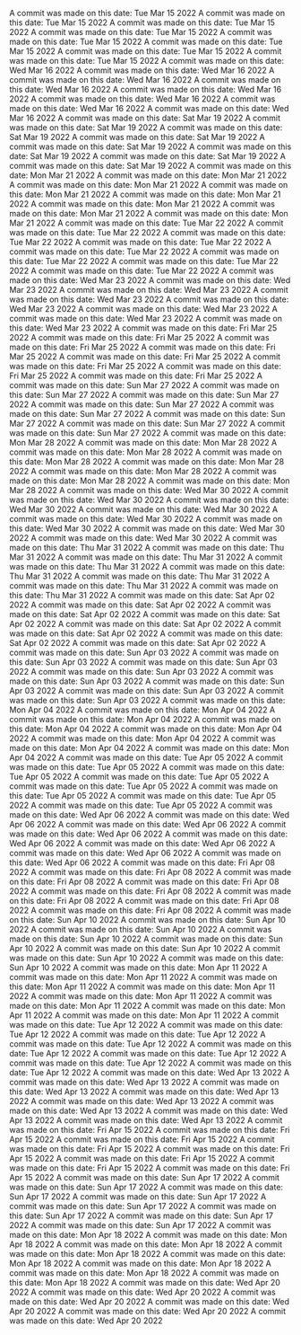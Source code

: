 A commit was made on this date: Tue Mar 15 2022
A commit was made on this date: Tue Mar 15 2022
A commit was made on this date: Tue Mar 15 2022
A commit was made on this date: Tue Mar 15 2022
A commit was made on this date: Tue Mar 15 2022
A commit was made on this date: Tue Mar 15 2022
A commit was made on this date: Tue Mar 15 2022
A commit was made on this date: Tue Mar 15 2022
A commit was made on this date: Wed Mar 16 2022
A commit was made on this date: Wed Mar 16 2022
A commit was made on this date: Wed Mar 16 2022
A commit was made on this date: Wed Mar 16 2022
A commit was made on this date: Wed Mar 16 2022
A commit was made on this date: Wed Mar 16 2022
A commit was made on this date: Wed Mar 16 2022
A commit was made on this date: Wed Mar 16 2022
A commit was made on this date: Sat Mar 19 2022
A commit was made on this date: Sat Mar 19 2022
A commit was made on this date: Sat Mar 19 2022
A commit was made on this date: Sat Mar 19 2022
A commit was made on this date: Sat Mar 19 2022
A commit was made on this date: Sat Mar 19 2022
A commit was made on this date: Sat Mar 19 2022
A commit was made on this date: Sat Mar 19 2022
A commit was made on this date: Mon Mar 21 2022
A commit was made on this date: Mon Mar 21 2022
A commit was made on this date: Mon Mar 21 2022
A commit was made on this date: Mon Mar 21 2022
A commit was made on this date: Mon Mar 21 2022
A commit was made on this date: Mon Mar 21 2022
A commit was made on this date: Mon Mar 21 2022
A commit was made on this date: Mon Mar 21 2022
A commit was made on this date: Tue Mar 22 2022
A commit was made on this date: Tue Mar 22 2022
A commit was made on this date: Tue Mar 22 2022
A commit was made on this date: Tue Mar 22 2022
A commit was made on this date: Tue Mar 22 2022
A commit was made on this date: Tue Mar 22 2022
A commit was made on this date: Tue Mar 22 2022
A commit was made on this date: Tue Mar 22 2022
A commit was made on this date: Wed Mar 23 2022
A commit was made on this date: Wed Mar 23 2022
A commit was made on this date: Wed Mar 23 2022
A commit was made on this date: Wed Mar 23 2022
A commit was made on this date: Wed Mar 23 2022
A commit was made on this date: Wed Mar 23 2022
A commit was made on this date: Wed Mar 23 2022
A commit was made on this date: Wed Mar 23 2022
A commit was made on this date: Fri Mar 25 2022
A commit was made on this date: Fri Mar 25 2022
A commit was made on this date: Fri Mar 25 2022
A commit was made on this date: Fri Mar 25 2022
A commit was made on this date: Fri Mar 25 2022
A commit was made on this date: Fri Mar 25 2022
A commit was made on this date: Fri Mar 25 2022
A commit was made on this date: Fri Mar 25 2022
A commit was made on this date: Sun Mar 27 2022
A commit was made on this date: Sun Mar 27 2022
A commit was made on this date: Sun Mar 27 2022
A commit was made on this date: Sun Mar 27 2022
A commit was made on this date: Sun Mar 27 2022
A commit was made on this date: Sun Mar 27 2022
A commit was made on this date: Sun Mar 27 2022
A commit was made on this date: Sun Mar 27 2022
A commit was made on this date: Mon Mar 28 2022
A commit was made on this date: Mon Mar 28 2022
A commit was made on this date: Mon Mar 28 2022
A commit was made on this date: Mon Mar 28 2022
A commit was made on this date: Mon Mar 28 2022
A commit was made on this date: Mon Mar 28 2022
A commit was made on this date: Mon Mar 28 2022
A commit was made on this date: Mon Mar 28 2022
A commit was made on this date: Wed Mar 30 2022
A commit was made on this date: Wed Mar 30 2022
A commit was made on this date: Wed Mar 30 2022
A commit was made on this date: Wed Mar 30 2022
A commit was made on this date: Wed Mar 30 2022
A commit was made on this date: Wed Mar 30 2022
A commit was made on this date: Wed Mar 30 2022
A commit was made on this date: Wed Mar 30 2022
A commit was made on this date: Thu Mar 31 2022
A commit was made on this date: Thu Mar 31 2022
A commit was made on this date: Thu Mar 31 2022
A commit was made on this date: Thu Mar 31 2022
A commit was made on this date: Thu Mar 31 2022
A commit was made on this date: Thu Mar 31 2022
A commit was made on this date: Thu Mar 31 2022
A commit was made on this date: Thu Mar 31 2022
A commit was made on this date: Sat Apr 02 2022
A commit was made on this date: Sat Apr 02 2022
A commit was made on this date: Sat Apr 02 2022
A commit was made on this date: Sat Apr 02 2022
A commit was made on this date: Sat Apr 02 2022
A commit was made on this date: Sat Apr 02 2022
A commit was made on this date: Sat Apr 02 2022
A commit was made on this date: Sat Apr 02 2022
A commit was made on this date: Sun Apr 03 2022
A commit was made on this date: Sun Apr 03 2022
A commit was made on this date: Sun Apr 03 2022
A commit was made on this date: Sun Apr 03 2022
A commit was made on this date: Sun Apr 03 2022
A commit was made on this date: Sun Apr 03 2022
A commit was made on this date: Sun Apr 03 2022
A commit was made on this date: Sun Apr 03 2022
A commit was made on this date: Mon Apr 04 2022
A commit was made on this date: Mon Apr 04 2022
A commit was made on this date: Mon Apr 04 2022
A commit was made on this date: Mon Apr 04 2022
A commit was made on this date: Mon Apr 04 2022
A commit was made on this date: Mon Apr 04 2022
A commit was made on this date: Mon Apr 04 2022
A commit was made on this date: Mon Apr 04 2022
A commit was made on this date: Tue Apr 05 2022
A commit was made on this date: Tue Apr 05 2022
A commit was made on this date: Tue Apr 05 2022
A commit was made on this date: Tue Apr 05 2022
A commit was made on this date: Tue Apr 05 2022
A commit was made on this date: Tue Apr 05 2022
A commit was made on this date: Tue Apr 05 2022
A commit was made on this date: Tue Apr 05 2022
A commit was made on this date: Wed Apr 06 2022
A commit was made on this date: Wed Apr 06 2022
A commit was made on this date: Wed Apr 06 2022
A commit was made on this date: Wed Apr 06 2022
A commit was made on this date: Wed Apr 06 2022
A commit was made on this date: Wed Apr 06 2022
A commit was made on this date: Wed Apr 06 2022
A commit was made on this date: Wed Apr 06 2022
A commit was made on this date: Fri Apr 08 2022
A commit was made on this date: Fri Apr 08 2022
A commit was made on this date: Fri Apr 08 2022
A commit was made on this date: Fri Apr 08 2022
A commit was made on this date: Fri Apr 08 2022
A commit was made on this date: Fri Apr 08 2022
A commit was made on this date: Fri Apr 08 2022
A commit was made on this date: Fri Apr 08 2022
A commit was made on this date: Sun Apr 10 2022
A commit was made on this date: Sun Apr 10 2022
A commit was made on this date: Sun Apr 10 2022
A commit was made on this date: Sun Apr 10 2022
A commit was made on this date: Sun Apr 10 2022
A commit was made on this date: Sun Apr 10 2022
A commit was made on this date: Sun Apr 10 2022
A commit was made on this date: Sun Apr 10 2022
A commit was made on this date: Mon Apr 11 2022
A commit was made on this date: Mon Apr 11 2022
A commit was made on this date: Mon Apr 11 2022
A commit was made on this date: Mon Apr 11 2022
A commit was made on this date: Mon Apr 11 2022
A commit was made on this date: Mon Apr 11 2022
A commit was made on this date: Mon Apr 11 2022
A commit was made on this date: Mon Apr 11 2022
A commit was made on this date: Tue Apr 12 2022
A commit was made on this date: Tue Apr 12 2022
A commit was made on this date: Tue Apr 12 2022
A commit was made on this date: Tue Apr 12 2022
A commit was made on this date: Tue Apr 12 2022
A commit was made on this date: Tue Apr 12 2022
A commit was made on this date: Tue Apr 12 2022
A commit was made on this date: Tue Apr 12 2022
A commit was made on this date: Wed Apr 13 2022
A commit was made on this date: Wed Apr 13 2022
A commit was made on this date: Wed Apr 13 2022
A commit was made on this date: Wed Apr 13 2022
A commit was made on this date: Wed Apr 13 2022
A commit was made on this date: Wed Apr 13 2022
A commit was made on this date: Wed Apr 13 2022
A commit was made on this date: Wed Apr 13 2022
A commit was made on this date: Fri Apr 15 2022
A commit was made on this date: Fri Apr 15 2022
A commit was made on this date: Fri Apr 15 2022
A commit was made on this date: Fri Apr 15 2022
A commit was made on this date: Fri Apr 15 2022
A commit was made on this date: Fri Apr 15 2022
A commit was made on this date: Fri Apr 15 2022
A commit was made on this date: Fri Apr 15 2022
A commit was made on this date: Sun Apr 17 2022
A commit was made on this date: Sun Apr 17 2022
A commit was made on this date: Sun Apr 17 2022
A commit was made on this date: Sun Apr 17 2022
A commit was made on this date: Sun Apr 17 2022
A commit was made on this date: Sun Apr 17 2022
A commit was made on this date: Sun Apr 17 2022
A commit was made on this date: Sun Apr 17 2022
A commit was made on this date: Mon Apr 18 2022
A commit was made on this date: Mon Apr 18 2022
A commit was made on this date: Mon Apr 18 2022
A commit was made on this date: Mon Apr 18 2022
A commit was made on this date: Mon Apr 18 2022
A commit was made on this date: Mon Apr 18 2022
A commit was made on this date: Mon Apr 18 2022
A commit was made on this date: Mon Apr 18 2022
A commit was made on this date: Wed Apr 20 2022
A commit was made on this date: Wed Apr 20 2022
A commit was made on this date: Wed Apr 20 2022
A commit was made on this date: Wed Apr 20 2022
A commit was made on this date: Wed Apr 20 2022
A commit was made on this date: Wed Apr 20 2022
